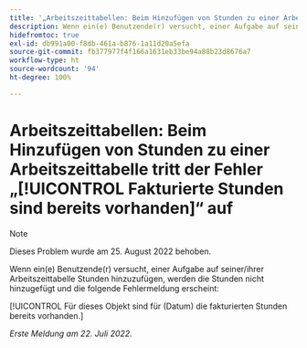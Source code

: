 ```yaml
---
title: '„Arbeitszeittabellen: Beim Hinzufügen von Stunden zu einer Arbeitszeittabelle tritt der Fehler ‚Fakturierte Stunden sind bereits vorhanden‘ auf“'
description: Wenn ein(e) Benutzende(r) versucht, einer Aufgabe auf seiner/ihrer Arbeitszeittabelle Stunden hinzuzufügen, werden die Stunden nicht hinzugefügt und eine Fehlermeldung erscheint.
hidefromtoc: true
exl-id: db991a00-f8db-461a-b876-1a11d20a5efa
source-git-commit: fb377977f4f166a1631eb33be94a88b23d8676a7
workflow-type: ht
source-wordcount: '94'
ht-degree: 100%

---
```


# Arbeitszeittabellen: Beim Hinzufügen von Stunden zu einer Arbeitszeittabelle tritt der Fehler „[!UICONTROL Fakturierte Stunden sind bereits vorhanden]“ auf

>[!NOTE]
>
>Dieses Problem wurde am 25. August 2022 behoben.

Wenn ein(e) Benutzende(r) versucht, einer Aufgabe auf seiner/ihrer Arbeitszeittabelle Stunden hinzuzufügen, werden die Stunden nicht hinzugefügt und die folgende Fehlermeldung erscheint:

[!UICONTROL Für dieses Objekt sind für (Datum) die fakturierten Stunden bereits vorhanden.]

_Erste Meldung am 22. Juli 2022._
